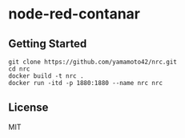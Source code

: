 # node-red-contanar

## Getting Started

```
git clone https://github.com/yamamoto42/nrc.git
cd nrc
docker build -t nrc .
docker run -itd -p 1880:1880 --name nrc nrc
```

## License

MIT
